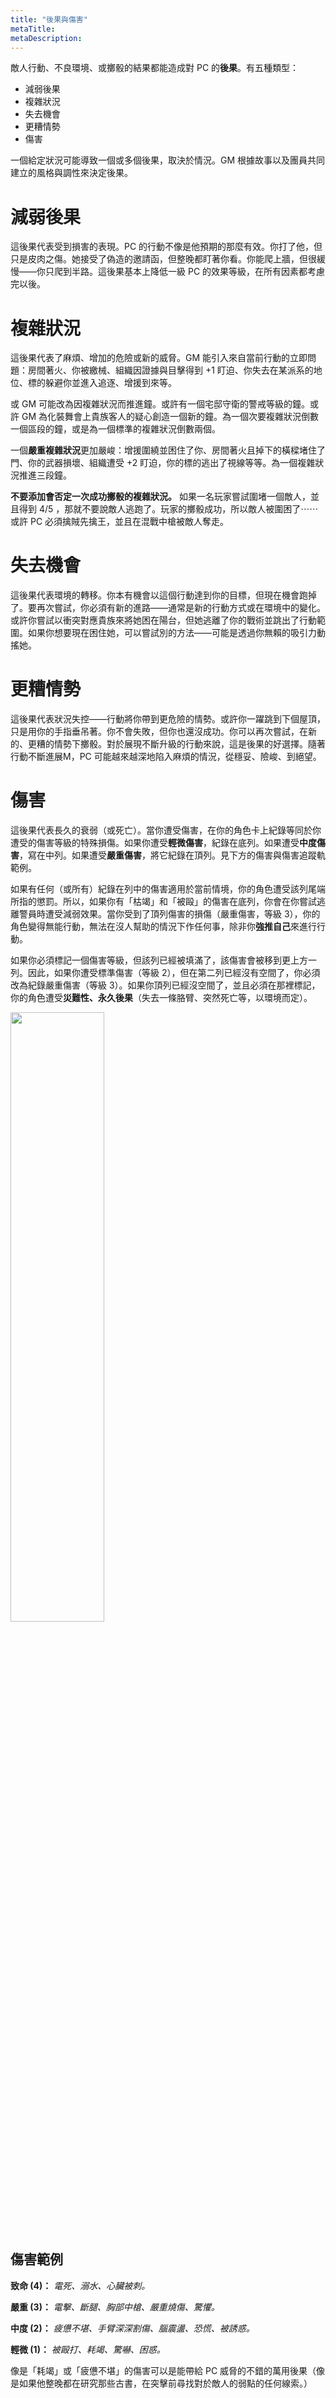 ```yaml
---
title: "後果與傷害"
metaTitle: 
metaDescription: 
---
```


敵人行動、不良環境、或擲骰的結果都能造成對 PC 的**後果**。有五種類型：

* 減弱後果
* 複雜狀況
* 失去機會
* 更糟情勢
* 傷害

一個給定狀況可能導致一個或多個後果，取決於情況。GM 根據故事以及團員共同建立的風格與調性來決定後果。

# 減弱後果

這後果代表受到損害的表現。PC 的行動不像是他預期的那麼有效。你打了他，但只是皮肉之傷。她接受了偽造的邀請函，但整晚都盯著你看。你能爬上牆，但很緩慢——你只爬到半路。這後果基本上降低一級 PC 的效果等級，在所有因素都考慮完以後。

# 複雜狀況

這後果代表了麻煩、增加的危險或新的威脅。GM 能引入來自當前行動的立即問題：房間著火、你被繳械、組織因證據與目擊得到 +1 <span class="game-term">盯迫</span>、你失去在某派系的地位、標的躲避你並進入追逐、增援到來等。

或 GM 可能改為因複雜狀況而推進鐘。或許有一個宅邸守衛的警戒等級的鐘。或許 GM 為化裝舞會上貴族客人的疑心創造一個新的鐘。為一個次要複雜狀況倒數一個區段的鐘，或是為一個標準的複雜狀況倒數兩個。

一個**嚴重複雜狀況**更加嚴峻：增援圍繞並困住了你、房間著火且掉下的橫樑堵住了門、你的武器損壞、組織遭受 +2 <span class="game-term">盯迫</span>，你的標的逃出了視線等等。為一個複雜狀況推進三段鐘。

**不要添加會否定一次成功擲骰的複雜狀況。** 如果一名玩家嘗試圍堵一個敵人，並且得到 <span class="game-term">4/5</span> ，那就不要說敵人逃跑了。玩家的擲骰成功，所以敵人被圍困了⋯⋯或許 PC 必須擒賊先擒王，並且在混戰中槍被敵人奪走。

# 失去機會

這後果代表環境的轉移。你本有機會以這個行動達到你的目標，但現在機會跑掉了。要再次嘗試，你必須有新的進路——通常是新的行動方式或在環境中的變化。或許你嘗試以<span class="game-term">衝突</span>對應貴族來將她困在陽台，但她逃離了你的戰術並跳出了行動範圍。如果你想要現在困住她，可以嘗試別的方法——可能是透過你無賴的吸引力<span class="game-term">動搖</span>她。

# 更糟情勢

這後果代表狀況失控——行動將你帶到更危險的情勢。或許你一躍跳到下個屋頂，只是用你的手指垂吊著。你不會失敗，但你也還沒成功。你可以再次嘗試，在新的、更糟的情勢下擲骰。對於展現不斷升級的行動來說，這是後果的好選擇。隨著行動不斷進展M，PC 可能越來越深地陷入麻煩的情況，從穩妥、險峻、到絕望。

# 傷害

這後果代表長久的衰弱（或死亡）。當你遭受傷害，在你的角色卡上紀錄等同於你遭受的傷害等級的特殊損傷。如果你遭受**輕微傷害**，紀錄在底列。如果遭受**中度傷害**，寫在中列。如果遭受**嚴重傷害**，將它紀錄在頂列。見下方的傷害與傷害追蹤軌範例。

如果有任何（或所有）紀錄在列中的傷害適用於當前情境，你的角色遭受該列尾端所指的懲罰。所以，如果你有「枯竭」和「被毆」的傷害在底列，你會在你嘗試逃離警員時遭受減弱效果。當你受到了頂列傷害的損傷（嚴重傷害，等級 3），你的角色變得無能行動，無法在沒人幫助的情況下作任何事，除非你**強推自己**來進行行動。

如果你必須標記一個傷害等級，但該列已經被填滿了，該傷害會被移到更上方一列。因此，如果你遭受標準傷害（等級 2），但在第二列已經沒有空間了，你必須改為紀錄嚴重傷害（等級 3）。如果你頂列已經沒空間了，並且必須在那裡標記，你的角色遭受**災難性、永久後果**（失去一條胳臂、突然死亡等，以環境而定）。

<img style="width:50%;min-width:300px" src="/BitD/harrm-table.png" />

## 傷害範例

**致命 (4)：** _電死、溺水、心臟被刺。_

**嚴重 (3)：** _電擊、斷腿、胸部中槍、嚴重燒傷、驚懼。_

**中度 (2)：** _疲憊不堪、手臂深深割傷、腦震盪、恐慌、被誘惑。_

**輕微 (1)：** _被毆打、耗竭、驚嚇、困惑。_

像是「耗竭」或「疲憊不堪」的傷害可以是能帶給 PC 威脅的不錯的萬用後果（像是如果他整晚都在<span class="game-term">研究</span>那些古書，在突擊前尋找對於敵人的弱點的任何線索。）